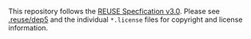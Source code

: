 This repository follows the [REUSE Specfication v3.0](https://reuse.software/spec/). Please see [.reuse/dep5](./.reuse/dep5) and the individual `*.license` files for copyright and license information.
